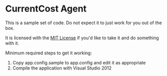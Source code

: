 # CurrentCost Agent

This is a sample set of code.  Do not expect it to just work for you out of the box.

It is licensed with the [MIT License](http://opensource.org/licenses/mit-license.php) if you'd like to take it and do something with it.

Minimum required steps to get it working:

1. Copy app.config.sample to app.config and edit it as appropriate
2. Compile the application with Visual Studio 2012
